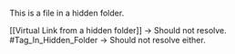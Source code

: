 This is a file in a hidden folder.

[[Virtual Link from a hidden folder]] -> Should not resolve.
#Tag_In_Hidden_Folder -> Should not resolve either.